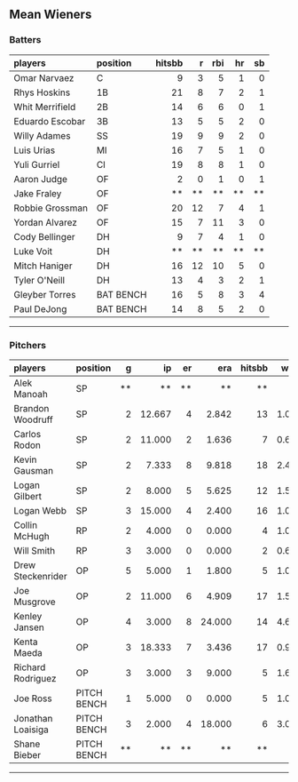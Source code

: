 ## Mean Wieners

### Batters

 
|players         |position  | hitsbb|  r| rbi| hr| sb| 
|:---------------|:---------|------:|--:|---:|--:|--:| 
|Omar Narvaez    |C         |      9|  3|   5|  1|  0| 
|Rhys Hoskins    |1B        |     21|  8|   7|  2|  1| 
|Whit Merrifield |2B        |     14|  6|   6|  0|  1| 
|Eduardo Escobar |3B        |     13|  5|   5|  2|  0| 
|Willy Adames    |SS        |     19|  9|   9|  2|  0| 
|Luis Urias      |MI        |     16|  7|   5|  1|  0| 
|Yuli Gurriel    |CI        |     19|  8|   8|  1|  0| 
|Aaron Judge     |OF        |      2|  0|   1|  0|  1| 
|Jake Fraley     |OF        |     **| **|  **| **| **| 
|Robbie Grossman |OF        |     20| 12|   7|  4|  1| 
|Yordan Alvarez  |OF        |     15|  7|  11|  3|  0| 
|Cody Bellinger  |DH        |      9|  7|   4|  1|  0| 
|Luke Voit       |DH        |     **| **|  **| **| **| 
|Mitch Haniger   |DH        |     16| 12|  10|  5|  0| 
|Tyler O'Neill   |DH        |     13|  4|   3|  2|  1| 
|Gleyber Torres  |BAT BENCH |     16|  5|   8|  3|  4| 
|Paul DeJong     |BAT BENCH |     14|  8|   5|  2|  0| 

* * *

### Pitchers

 
|players           |position    |  g|     ip| er|    era| hitsbb|  whip| so|  w| sv| 
|:-----------------|:-----------|--:|------:|--:|------:|------:|-----:|--:|--:|--:| 
|Alek Manoah       |SP          | **|     **| **|     **|     **|    **| **| **| **| 
|Brandon Woodruff  |SP          |  2| 12.667|  4|  2.842|     13| 1.026| 17|  0|  0| 
|Carlos Rodon      |SP          |  2| 11.000|  2|  1.636|      7| 0.636| 15|  1|  0| 
|Kevin Gausman     |SP          |  2|  7.333|  8|  9.818|     18| 2.455|  7|  0|  0| 
|Logan Gilbert     |SP          |  2|  8.000|  5|  5.625|     12| 1.500| 14|  1|  0| 
|Logan Webb        |SP          |  3| 15.000|  4|  2.400|     16| 1.067| 12|  0|  0| 
|Collin McHugh     |RP          |  2|  4.000|  0|  0.000|      4| 1.000|  5|  1|  0| 
|Will Smith        |RP          |  3|  3.000|  0|  0.000|      2| 0.667|  3|  0|  2| 
|Drew Steckenrider |OP          |  5|  5.000|  1|  1.800|      5| 1.000|  3|  0|  1| 
|Joe Musgrove      |OP          |  2| 11.000|  6|  4.909|     17| 1.545|  7|  1|  0| 
|Kenley Jansen     |OP          |  4|  3.000|  8| 24.000|     14| 4.667|  4|  0|  1| 
|Kenta Maeda       |OP          |  3| 18.333|  7|  3.436|     17| 0.927| 19|  0|  0| 
|Richard Rodriguez |OP          |  3|  3.000|  3|  9.000|      5| 1.667|  4|  0|  2| 
|Joe Ross          |PITCH BENCH |  1|  5.000|  0|  0.000|      5| 1.000|  4|  0|  0| 
|Jonathan Loaisiga |PITCH BENCH |  3|  2.000|  4| 18.000|      6| 3.000|  2|  0|  0| 
|Shane Bieber      |PITCH BENCH | **|     **| **|     **|     **|    **| **| **| **| 


* * *


